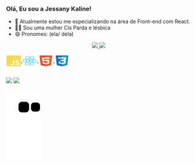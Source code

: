 ### Olá, Eu sou a Jessany Kaline!



- 🔭 Atualmente estou me especializando na área de Front-end com React.
- 🏳️‍🌈 Sou uma mulher Cis Parda e lésbica 
- 😄 Pronomes: (ela/ dela)

<div align="center">
  <a href="https://github.com/JessanyKaline">
  <img height="180em" src="https://github-readme-stats.vercel.app/api?username=jessanykaline&show_icons=true&theme=panda&include_all_commits=true&count_private=true"/>
  <img height="180em" src="https://github-readme-stats.vercel.app/api/top-langs/?username=jessanykaline&layout=compact&langs_count=7&theme=panda"/>
</div>

<div style="display: inline_block"><br>
  <img align="center" alt="Jessany-Js" height="30" width="40" src="https://raw.githubusercontent.com/devicons/devicon/master/icons/javascript/javascript-plain.svg">
  <img align="center" alt="Jessany-React" height="30" width="40" src="https://raw.githubusercontent.com/devicons/devicon/master/icons/react/react-original.svg">
  <img align="center" alt="Jessany-HTML" height="30" width="40" src="https://raw.githubusercontent.com/devicons/devicon/master/icons/html5/html5-original.svg">
  <img align="center" alt="Jessany-CSS" height="30" width="40" src="https://raw.githubusercontent.com/devicons/devicon/master/icons/css3/css3-original.svg">
</div>

##
 
<div> 
  <a href = "mailto:jessany42@gmail.com"><img src="https://img.shields.io/badge/-Gmail-%23333?style=for-the-badge&logo=gmail&logoColor=white" target="_blank"></a>
  <a href="https://www.linkedin.com/in/jessany-kaline/" target="_blank"><img src="https://img.shields.io/badge/-LinkedIn-%230077B5?style=for-the-badge&logo=linkedin&logoColor=white" target="_blank"></a> 
  
  ![Snake animation](https://github.com/JessanyKaline/JessanyKaline/blob/output/github-contribution-grid-snake.svg)
 
</div>
 
